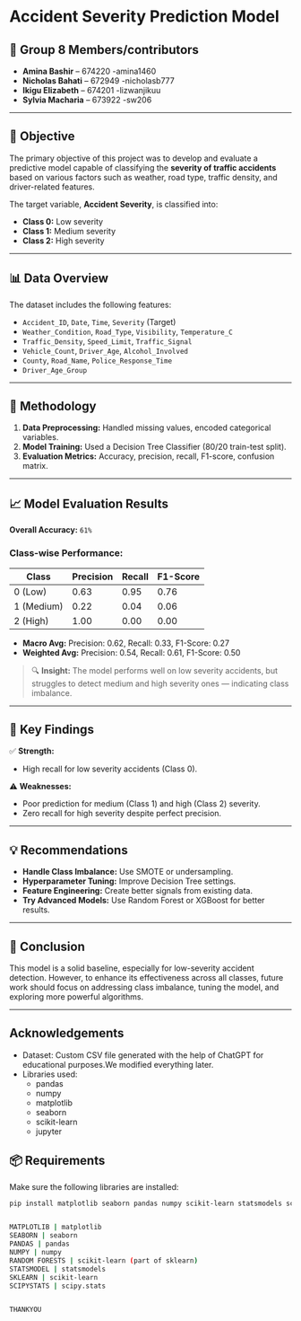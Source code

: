 # Accident Severity Prediction Model

## 👥 Group 8 Members/contributors

- **Amina Bashir** – 674220   -amina1460
- **Nicholas Bahati** – 672949  -nicholasb777
- **Ikigu Elizabeth** – 674201  -lizwanjikuu
- **Sylvia Macharia** – 673922  -sw206

---

## 🎯 Objective

The primary objective of this project was to develop and evaluate a predictive model capable of classifying the **severity of traffic accidents** based on various factors such as weather, road type, traffic density, and driver-related features.

The target variable, **Accident Severity**, is classified into:
- **Class 0:** Low severity  
- **Class 1:** Medium severity  
- **Class 2:** High severity  

---

## 📊 Data Overview

The dataset includes the following features:

- `Accident_ID`, `Date`, `Time`, `Severity` (Target)
- `Weather_Condition`, `Road_Type`, `Visibility`, `Temperature_C`
- `Traffic_Density`, `Speed_Limit`, `Traffic_Signal`
- `Vehicle_Count`, `Driver_Age`, `Alcohol_Involved`
- `County`, `Road_Name`, `Police_Response_Time`
- `Driver_Age_Group`

  

---

## 🧠 Methodology

1. **Data Preprocessing:** Handled missing values, encoded categorical variables.
2. **Model Training:** Used a Decision Tree Classifier (80/20 train-test split).
3. **Evaluation Metrics:** Accuracy, precision, recall, F1-score, confusion matrix.

---

## 📈 Model Evaluation Results

**Overall Accuracy:** `61%`

### Class-wise Performance:
| Class | Precision | Recall | F1-Score |
|-------|-----------|--------|----------|
| 0 (Low) | 0.63 | 0.95 | 0.76 |
| 1 (Medium) | 0.22 | 0.04 | 0.06 |
| 2 (High) | 1.00 | 0.00 | 0.00 |

- **Macro Avg:** Precision: 0.62, Recall: 0.33, F1-Score: 0.27  
- **Weighted Avg:** Precision: 0.54, Recall: 0.61, F1-Score: 0.50  

> 🔍 **Insight:** The model performs well on low severity accidents, but struggles to detect medium and high severity ones — indicating class imbalance.

---

## 🔑 Key Findings

✅ **Strength:**  
- High recall for low severity accidents (Class 0).

⚠️ **Weaknesses:**  
- Poor prediction for medium (Class 1) and high (Class 2) severity.
- Zero recall for high severity despite perfect precision.

---

## 💡 Recommendations

- **Handle Class Imbalance:** Use SMOTE or undersampling.
- **Hyperparameter Tuning:** Improve Decision Tree settings.
- **Feature Engineering:** Create better signals from existing data.
- **Try Advanced Models:** Use Random Forest or XGBoost for better results.

---

## 📌 Conclusion

This model is a solid baseline, especially for low-severity accident detection. However, to enhance its effectiveness across all classes, future work should focus on addressing class imbalance, tuning the model, and exploring more powerful algorithms.

---
## Acknowledgements

- Dataset: Custom CSV file generated with the help of ChatGPT for educational purposes.We modified everything later.
- Libraries used:
  - pandas
  - numpy
  - matplotlib
  - seaborn
  - scikit-learn
  - jupyter


## 📦 Requirements

Make sure the following libraries are installed:

```bash
pip install matplotlib seaborn pandas numpy scikit-learn statsmodels scipy


MATPLOTLIB | matplotlib 
SEABORN | seaborn 
PANDAS | pandas 
NUMPY | numpy 
RANDOM FORESTS | scikit-learn (part of sklearn) 
STATSMODEL | statsmodels 
SKLEARN | scikit-learn 
SCIPYSTATS | scipy.stats


THANKYOU








